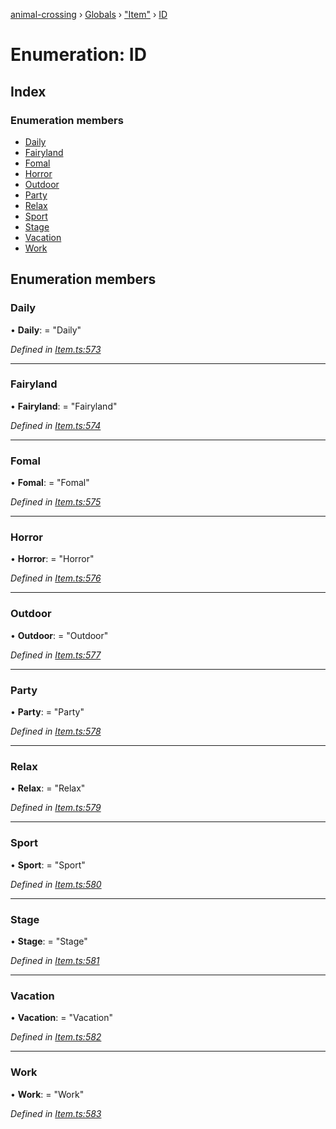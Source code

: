 [animal-crossing](../README.md) › [Globals](../globals.md) › ["Item"](../modules/_item_.md) › [ID](_item_.id.md)

# Enumeration: ID

## Index

### Enumeration members

* [Daily](_item_.id.md#daily)
* [Fairyland](_item_.id.md#fairyland)
* [Fomal](_item_.id.md#fomal)
* [Horror](_item_.id.md#horror)
* [Outdoor](_item_.id.md#outdoor)
* [Party](_item_.id.md#party)
* [Relax](_item_.id.md#relax)
* [Sport](_item_.id.md#sport)
* [Stage](_item_.id.md#stage)
* [Vacation](_item_.id.md#vacation)
* [Work](_item_.id.md#work)

## Enumeration members

###  Daily

• **Daily**: = "Daily"

*Defined in [Item.ts:573](https://github.com/Norviah/animal-crossing/blob/e8c2f7d/module/types/Item.ts#L573)*

___

###  Fairyland

• **Fairyland**: = "Fairyland"

*Defined in [Item.ts:574](https://github.com/Norviah/animal-crossing/blob/e8c2f7d/module/types/Item.ts#L574)*

___

###  Fomal

• **Fomal**: = "Fomal"

*Defined in [Item.ts:575](https://github.com/Norviah/animal-crossing/blob/e8c2f7d/module/types/Item.ts#L575)*

___

###  Horror

• **Horror**: = "Horror"

*Defined in [Item.ts:576](https://github.com/Norviah/animal-crossing/blob/e8c2f7d/module/types/Item.ts#L576)*

___

###  Outdoor

• **Outdoor**: = "Outdoor"

*Defined in [Item.ts:577](https://github.com/Norviah/animal-crossing/blob/e8c2f7d/module/types/Item.ts#L577)*

___

###  Party

• **Party**: = "Party"

*Defined in [Item.ts:578](https://github.com/Norviah/animal-crossing/blob/e8c2f7d/module/types/Item.ts#L578)*

___

###  Relax

• **Relax**: = "Relax"

*Defined in [Item.ts:579](https://github.com/Norviah/animal-crossing/blob/e8c2f7d/module/types/Item.ts#L579)*

___

###  Sport

• **Sport**: = "Sport"

*Defined in [Item.ts:580](https://github.com/Norviah/animal-crossing/blob/e8c2f7d/module/types/Item.ts#L580)*

___

###  Stage

• **Stage**: = "Stage"

*Defined in [Item.ts:581](https://github.com/Norviah/animal-crossing/blob/e8c2f7d/module/types/Item.ts#L581)*

___

###  Vacation

• **Vacation**: = "Vacation"

*Defined in [Item.ts:582](https://github.com/Norviah/animal-crossing/blob/e8c2f7d/module/types/Item.ts#L582)*

___

###  Work

• **Work**: = "Work"

*Defined in [Item.ts:583](https://github.com/Norviah/animal-crossing/blob/e8c2f7d/module/types/Item.ts#L583)*
